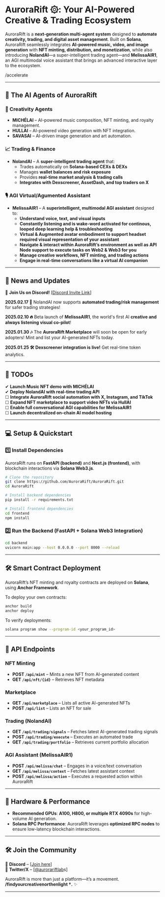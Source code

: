 # **AuroraRift ۞: Your AI-Powered Creative & Trading Ecosystem**  


AuroraRift is a **next-generation multi-agent system** designed to **automate creativity, trading, and digital asset management**. Built on **Solana**, AuroraRift seamlessly integrates **AI-powered music, video, and image generation** with **NFT minting, distribution, and monetization**, while also introducing **NolandAI**—a super-intelligent trading agent—and **MelissaAIR1**, an AGI multimodal voice assistant that brings an advanced interactive layer to the ecosystem.  


/accelerate

---

## **🧠 The AI Agents of AuroraRift**  

### **🎨 Creativity Agents**  
- **MICHÉLAI** – AI-powered music composition, NFT minting, and royalty management.  
- **HULLAI** – AI-powered video generation with NFT integration.  
- **SAVASAI** – AI-driven image generation and art automation.  

### **📈 Trading & Finance**  
- **NolandAI** – A **super-intelligent trading agent** that:  
  - Trades automatically on **Solana-based CEXs & DEXs**  
  - Manages **wallet balances and risk exposure**  
  - Provides **real-time market analysis & trading calls**  
  - **Integrates with Dexscreener, AssetDash, and top traders on X**  

### **🎙️ AGI Virtual/Agumented Assistant**  
- **MelissaAIR1** – A **superintelligent, multimodal AGI assistant** designed to:  
  - **Understand voice, text, and visual inputs**
  - **Constantly listening and is wake-word activated for continous, looped deep learning help & troubleshooting**
  - **Virtual & Augmented avatar embodiment to support headset required visual representation of your assistant**
  - **Navigate & interact within AuroraRift’s environment as well as API Node support to execute tasks on Web2 & Web3 for you**  
  - **Manage creative workflows, NFT minting, and trading actions**  
  - **Engage in real-time conversations like a virtual AI companion**  

---

## **🚀 News and Updates**  

📌 **Join Us on Discord!** [[Discord Invite Link](https://discord.gg/8r7afma9)]  

**2025.02.17 🎉** NolandAI now supports **automated trading/risk management** for safer trading strategies!  

**2025.02.10 🔥** Beta launch of **MelissaAIR1**, the world's first AI **creative and always listening visual co-pilot**!  

**2025.01.30 🎶** The **AuroraRift Marketplace** will soon be open for early adopters! Mint and list your AI-generated NFTs today.  

**2025.01.25 🛠️** **Dexscreener integration is live!** Get real-time token analytics.  

---

## **📝 TODOs**  

✔ **Launch Music NFT demo with MICHÉLAI**  
✔ **Deploy NolandAI with real-time trading API**  
☐ **Integrate AuroraRift social automation with X, Instagram, and TikTok**  
☐ **Expand NFT marketplace to support video NFTs via HullAI**  
☐ **Enable full conversational AGI capabilities for MelissaAIR1**  
☐ **Launch decentralized on-chain AI model hosting**  

---

## **💻 Setup & Quickstart**  

### **1️⃣ Install Dependencies**  
AuroraRift runs on **FastAPI (backend)** and **Next.js (frontend)**, with blockchain interactions via **Solana Web3.js**.  

```bash
# Clone the repository
git clone https://github.com/AuroraRift/AuroraRift.git
cd AuroraRift

# Install backend dependencies
pip install -r requirements.txt

# Install frontend dependencies
cd frontend
npm install
```

### **2️⃣ Run the Backend (FastAPI + Solana Web3 Integration)**  

```bash
cd backend
uvicorn main:app --host 0.0.0.0 --port 8000 --reload
```

---

## **🛠️ Smart Contract Deployment**  

AuroraRift’s NFT minting and royalty contracts are deployed on **Solana**, using **Anchor Framework**.  

To deploy your own contracts:  

```bash
anchor build
anchor deploy
```

To verify deployments:  

```bash
solana program show --program-id <your_program_id>
```

---

## **📡 API Endpoints**  

### **NFT Minting**  

- **POST `/api/mint`** – Mints a new NFT from AI-generated content  
- **GET `/api/nft/{id}`** – Retrieves NFT metadata  

### **Marketplace**  

- **GET `/api/marketplace`** – Lists all active AI-generated NFTs  
- **POST `/api/list`** – Lists an NFT for sale  

### **Trading (NolandAI)**  

- **GET `/api/trading/signals`** – Fetches latest AI-generated trading signals  
- **POST `/api/trading/execute`** – Executes an automated trade  
- **GET `/api/trading/portfolio`** – Retrieves current portfolio allocation  

### **AGI Assistant (MelissaAIR1)**  

- **POST `/api/melissa/chat`** – Engages in a voice/text conversation  
- **GET `/api/melissa/context`** – Fetches latest assistant context  
- **POST `/api/melissa/action`** – Executes a requested action within AuroraRift  

---

## **🌟 Hardware & Performance**  

- **Recommended GPUs**: **A100, H800, or multiple RTX 4090s** for high-volume AI generation.  
- **Solana RPC Performance**: AuroraRift leverages **optimized RPC nodes** to ensure low-latency blockchain interactions.  

---

## **🛠️ Join the Community**  

💬 **Discord** – [[Join here](https://discord.gg/8r7afma9)]  
📢 **Twitter/X** – [[@aurorariftlab](https://x.com/aurorariftlabs?s=21)s]  


AuroraRift is more than just a platform—it’s a movement. **/findyourcreativenorthenlight †.** ✨  

---


